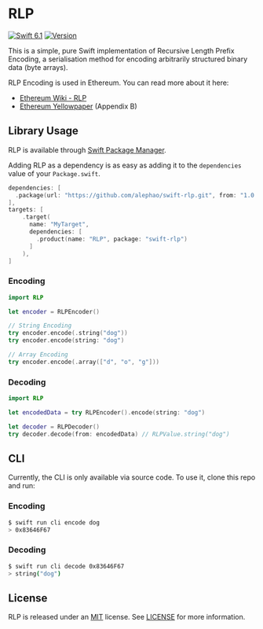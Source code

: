 # RLP
[![Swift 6.1](https://img.shields.io/badge/Swift-6.1-orange.svg?style=flat)](https://developer.apple.com/swift/)
[![Version](https://img.shields.io/badge/SPM-0.0.6-orange.svg?stlyle=flat)](https://github.com/alephao/swift-rlp/releases/tag/v1.0.0)

This is a simple, pure Swift implementation of Recursive Length Prefix Encoding, a serialisation method for encoding arbitrarily structured binary data (byte arrays).

RLP Encoding is used in Ethereum. You can read more about it here:
* [Ethereum Wiki - RLP](https://github.com/ethereum/wiki/wiki/RLP)
* [Ethereum Yellowpaper](https://ethereum.github.io/yellowpaper/paper.pdf) (Appendix B)

## Library Usage

RLP is available through [Swift Package Manager](https://swift.org/package-manager/).

Adding RLP as a dependency is as easy as adding it to the `dependencies` value of your `Package.swift`.

```swift
dependencies: [
  .package(url: "https://github.com/alephao/swift-rlp.git", from: "1.0.0")
],
targets: [
    .target(
      name: "MyTarget",
      dependencies: [
        .product(name: "RLP", package: "swift-rlp")
      ]
    ),
]
```

### Encoding

```swift
import RLP

let encoder = RLPEncoder()

// String Encoding
try encoder.encode(.string("dog"))
try encoder.encode(string: "dog")

// Array Encoding
try encoder.encode(.array(["d", "o", "g"]))
```

### Decoding

```swift
import RLP

let encodedData = try RLPEncoder().encode(string: "dog")

let decoder = RLPDecoder()
try decoder.decode(from: encodedData) // RLPValue.string("dog")
```

## CLI

Currently, the CLI is only available via source code. To use it, clone this repo and run:

### Encoding

```bash
$ swift run cli encode dog
> 0x83646F67
```

### Decoding

```bash
$ swift run cli decode 0x83646F67
> string("dog")
```

## License

RLP is released under an [MIT](https://tldrlegal.com/license/mit-license) license. See [LICENSE](LICENSE) for more information.
